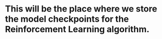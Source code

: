 # This will be the place where we store the model checkpoints for the Reinforcement Learning algorithm.

